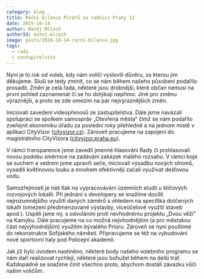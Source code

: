 ```yaml
---
category: blog
title: Roční bilance Pirátů na radnici Prahy 12
date: 2019-10-14
author: Matěj Mlčoch
authorId: matej.mlcoch
image: posts/2019-10-14-rocni-bilance.jpg
tags:
  - rada
  - zastupitelstvo
---
```


Nyní je to rok od voleb, kdy nám voliči vyslovili důvěru, za kterou jim děkujeme. Sluší se tedy zmínit, co se nám během našeho působení podařilo prosadit. Změn je celá řada, některé jsou drobnější, které občan nemusí na první pohled zaznamenat či se ho dotýkají nepřímo. Jiné pro změnu výraznější, a proto se zde omezím na pár nejvýraznějších změn.

Iniciovali zavedení videopřenosů ze zastupitelstva. Dále jsme navázali spolupráci se spolkem samospráv „Otevřená města“ čímž se nám podařilo zveřejnit ekonomiku úřadu za poslední roky přehledně a na jednom místě v aplikaci CityVizor ([cityvizor.cz](https://www.cityvizor.cz)). Zároveň pracujeme na zapojení do magistrátního CityVizora ([cityvizor.praha.eu](https://cityvizor.praha.eu)).

V rámci transparence jsme zavedli jmenné hlasování Rady či prohlasovali novou podobu směrnice na zadávání zakázek malého rozsahu. V rámci boje se suchem a vedrem jsme upravili seče, iniciovali výsadbu nových stromů, vysadili květinovou louku a mnohem efektivněji začali využívat dešťovou vodu. 

Samozřejmostí je náš tlak na vypracovávání územních studií u klíčových rozvojových lokalit. Při jednání s developery se snažíme docílit nejrozumnějšího využití daných záměrů s ohledem na specifika dotčených lokalit (omezení předimenzované výstavby, víceúčelové využití staveb apod.). Uspěli jsme mj. s odvoláním proti nevhodnému projektu „Dvou věží“ na Kamýku.  Dále pracujeme na co možná nejvhodnějším (a pro městskou část nejvýhodnějším) využitím bývalého Prioru. Zároveň se nyní pouštíme do rekonstrukce Sofijského náměstí. Připravujeme se též na vybudování nové sportovní haly pod Policejní akademií.	 

Jak již bylo úvodem nastíněno, některé body našeho volebního programu se nám daří realizovat rychleji, některé jsou bohužel během na delší trať. Každopádně se snažíme činit všechno proto, abychom dostáli závazku vůči našim voličům.
